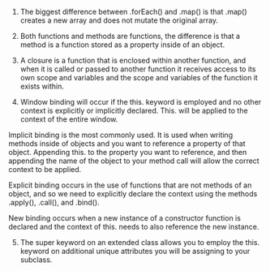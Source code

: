 1. The biggest difference between .forEach() and .map() is that .map() creates a new array and does not mutate the original array.

2. Both functions and methods are functions, the difference is that a method is a function stored as a property inside of an object.

3. A closure is a function that is enclosed within another function, and when it is called or passed to another function it receives access to its own scope and variables and the scope and variables of the function it exists within.

4. Window binding will occur if the this. keyword is employed and no other context is explicitly or implicitly declared. This. will be applied to the context of the entire window.

Implicit binding is the most commonly used. It is used when writing methods inside of objects and you want to reference a property of that object. Appending this. to the property you want to reference, and then appending the name of the object to your method call will allow the correct context to be applied.

Explicit binding occurs in the use of functions that are not methods of an object, and so we need to explicitly declare the context using the methods .apply(), .call(), and .bind().

New binding occurs when a new instance of a constructor function is declared and the context of this. needs to also reference the new instance.

5. The super keyword on an extended class allows you to employ the this. keyword on additional unique attributes you will be assigning to your subclass.
